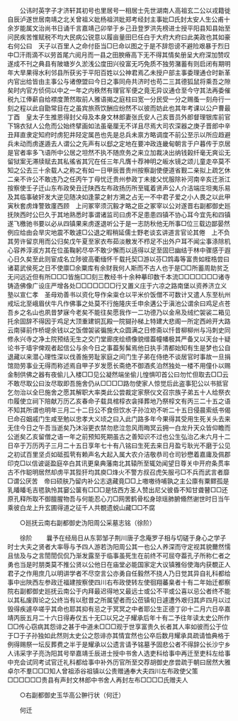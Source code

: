 <!-- { "loadSidebar": true } -->
　　公讳时英字子才济轩其初号也里居号一相居士先世湖南人高祖玄二公以戎籍徙自辰泸遂世居南靖之北关曾祖义妣杨祖洪妣郑考经封主事妣□氏封太安人生公甫十余岁能属文治尚书日诵千言嘉靖己卯举于乡己丑登罗洪先榜进士授平阳县知县始至问民疾苦惟赋税不均大民病公锐意以履亩量田巳任白于大府大府曰此美政也其如豪右何公曰　天子以百里人之命付臣当□巳命以图之于是不辞怨谤不避险艰暴于烈日中□汗雨滴不以劳首尾六阅月而一县之田腴瘠高下无不得其情矣册呈大府深加赞叹遂成不刊之典县有陂塘岁久淤浅公度田兴役富无巧免质不独劳潴蓄有则启闭有期明年大旱果得水利邻县所获劣于平阳百姓以公神君焉乙未授户部主事委理通仓时新革内官出给皆由主事公与诸僚盟曰今日之事同舟共济时也苟二三其德狐鼠将乘吾之隙矣时内官方侦伺以中之一年之内秩然有理官军便之竟无异议通仓至今守其法再委催税九江俸薪自给襟度萧然取前人雅语揭之庭柱曰宽一分民受一分之赐蚤一刻舟行一刻之程以此自勖常目在之虽宾旅燕饮酬应纷然不以彼而妨此也其年考课以公户曹最丁酉　皇太子生推恩得封父母及本身文林郎妻张氏安人己亥晋员外郎督理银库前官下锦衣狱人公危而公始终擘画如法虽毫厘无不详且尽焉大司农深器之庚子晋郎中辛丑拜直隶定知府时虏犯井陉定属邑也先是总兵未禀方略调度不前公至示以所应趋避兵未动而虏遂遁去人谓公之先声有以郄之定地在要冲政连畿甸朝言于户暮传于京居是官者率多飞语所中公居之坦然不执不随庶务之来立加裁决出纳钱榖纤毫无爽讼无留狱案无滞牍赋去其私徭省其冗在任三年凡膺十荐神明之皈水镜之颂儿童走卒莫不知之公去三十余载人之称之有如一日甲辰晋贵州按察副使便道省觐二亲拟上疏乞休二亲不许公不敢违乃之任丙午丁母忧迁贵州参政丁未接父忧服除补河南辛亥迁浙江按察使壬子迁山东布政癸丑迁陕西左布政扬历所至辄着贤声公人介洁端庄坦夷乐易及其临事破奸发大逆见随决如逢蒙之射方溯之占无一不中君子爱之小人畏之以此甲寅秋套虏烽警致廑西顾　上问冢宰须沉毅才略之臣之冢宰以公对遂晋右副都御史廵抚陜西时公巳久于其地熟悉时事谓诸监司曰虏不足患患四镇不协心耳今宜先和四镇遂飞檄驰书要以必从四镇果来虏遂退听公于是一志防秋他无所事□位三载边鄙晏然例应给由会旱灾地震不敢遽□公退之暇稍延儒士野老谈玄讲道言官论其倦　上不负其劳许留京用而公归矣戊午夏至家衣布茹淡散发不栉足不出外户耳不闻尘事涤除机心容养淳淑方其在位虽鞠躬尽卒不敢少懈而以适得以足至固巳幽结于林中骤感于遐心日久矣至此则宦成名立陟彼高衢缅怀千载托契□游以芬□鸩毒等富贵如桎梏尝曰诸葛武侯死之日不使廪□余粟库有余财我何人斯而不古人也于是□□所蓄周助贫乏无问远近但有所□□□皆施□□刻三教经书十余种摹印数千本流□□□□□□□诸寺铸造佛像广设庄严增各处□□□□□□□行又置义庄于六凉之路南堡以资养济立义塾以宣仁孝　圣母劝善书以资化导作籴粜仓以平米价饭僧不可数计又遣人东至杭州戒坛北至峨眉伏牛凡作佛事之处莫不行施隆庆壬申余遘公于滇池公谓余曰鸡足点苍吾乡之名山也夙昔梦寐今老矣不能往矣愿我作一二功德乃以金帛及绒纻袈裟二箱见托余固辞不得因于鸡足大顶重建铜瓦殿一院猢孙梯上特建大悲阁一所定西岭开大路云南驿前作桥堤余钱以之饭僧袈裟徧施大众圆满之日修斋以忏昔柳柳州与冯刺史同修永兴寺之净土院预结无生之交门堂廊庑绘缋像貌缯葢幢幡极其严备又以天台十疑论书于墙宇俾观者起信公与余今日之事葢髣髴焉他日执手清都始知有生是梦也公自退藏以来潜心理性深以伐善施劳耻家庭之间门生子弟在侍绝不谈居官时事故一旦捐馆勋劳事业无得而称述焉自甲子岁发愿长斋绝不御酒炙泊然独处一楼不用僮仆以赐金制供佛之器有夜偷儿入楼□□见公凝然端坐偷儿惶惧叩首公曰勿忙但取去□□云不敢尽取公曰汝尽取即吾施舍仍从□□□□路勿使家人惊觉后此盗事犯公以书抵官乞勿治以全巳施舍之愿其解职大率类此公尝裁定家祭仪文召宗族子弟五十人给祭衣巾履使立祠下陪献万历乙亥春命子载具棺椁衣衾择葬地乃祭椁文有丙三二十五之语不知其所谓也明年三月二十二日公不食但饮水子孙泣劝不听二十五日侵晨索纸书偈巳命召姻戚门生咸至勉以忠孝大义顷之曰入此门路多年今果得其受用生死关头去来无住今日之午吾当逝矣乃沐浴更衣禁勿悲泣忽风雨晦冥云拥一白龙升天众皆仰瞻而公逝矣乙亥留僧之语一年之前预知死期虽古之善知识不过也公生弘治乙未六月十二日卒于万历丙子三月二十五日享年七十有八铭曰生死去来日月盈亏耿光不磨于公见之初试百里坚贞如砥孤茕有赖声名大起入属大农介洁敬恭司仓司钞懋着嘉庸及佩郡印克□以信诐诞盈庭卒白其讯更臬典藩南北其辕所至辄効闻望日尊关中开府条贯率古不作聪明居然却虏平其狴犴均其庾□烽火不警方叔召虎矢服弓□不兵而武言者靡□谓公厌苦　帝曰硕肤乃留内补公志退藏竟□□上嗷嗷待哺孰之主公廪有粟鳏孤是乳皤皤毛吉毸孰怜其窭公箧有□□□是怙西方圣人赞出尼父彼昏不知甘聋瞽□□还原孔释所取不御膻腥物吾与何能忍心刀□网罟鹤骨松身琼瑶肺腑翛然谢世时日当午乘彼白龙上升玄圃得道之征千人共覩遗蜕山藏□□不腐 

　　○廵抚云南右副都御史沩阳周公采墓志铭（徐阶） 

　　徐阶 
　　曩予在经局日从东郭邹子荆川唐子念庵罗子相与切磋于身心之学子时士大夫之贤者大率辱与予四人游若沩阳周公其一也公人养深而守定视其貌薾然懦且怯及与之言誾誾侃侃乃渐发露至于临事虽死生在前终不可屈夺葢孔子所称仁者之勇也当是时朋类莫不推公贤以公他日在庙堂必能国家定大议镇雅俗使海内获覩正人君子之作用庶几以明讲学者不尽空言公亦勇自任毅然不挠人乃日觉其异自礼科都给事中出陜西左参政迁福建按察使四川右布政使转左使徊翔蕃臬者十有二年始迁都察院右副都御史廵抚云南公于内拜最迟得地又最远士或公不平或公喜以忌公者终不能以其私废舆论之公终当有以慰昔之所属望者而公莅镇旬日遽遭外艰归其庐四月以过毁得疾遽卒嗟乎其命也耶其抑有忌之于冥冥之中者耶公生正德丁卯十二月六日卒嘉靖丙辰五月二十六日得寿仅五十无□以兄之子耀承后年十有二予往年读太史公所作□□传心窃病其怨诽之甚于中道未□□□观于世享富贵久长者其人率如彼而公于位于□于子孙独如此然则太史公之怨诽亦其情宜然也公卒后数月耀承具疏请恤典格于例得赐祭一坛反葬费之半于是耀承以公遗言请予铭墓予固悲公者不得辞公长沙宁乡人讳采字子亮沩阳其号举嘉靖壬辰进士授中书舍人选吏科给事中再迁至吏科左给事中充会试同考试官迁礼科都给事中补外历官所至交荐胡御史彦尝疏于朝曰居然大雅卓尔不羣□□□知人曾祖添谷祖镇以公贵赠通奉大夫四川左布政使父策□□□□□□贵县有声封文林郎中书舍人再封左布□□□□氏赠夫人 

　　○右副都御史玉华高公翀行状（何迁） 

　　何迁 
